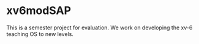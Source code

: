 # xv6modSAP
This is a semester project for evaluation. We work on developing the xv-6 teaching OS to new levels.
